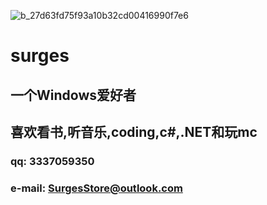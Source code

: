 ![b_27d63fd75f93a10b32cd00416990f7e6](https://github.com/user-attachments/assets/9d9cef7d-c242-46ae-9e7b-600e21e10a01)
# surges
##  一个Windows爱好者
## 喜欢看书,听音乐,coding,c#,.NET和玩mc
### qq: 3337059350
### e-mail: SurgesStore@outlook.com